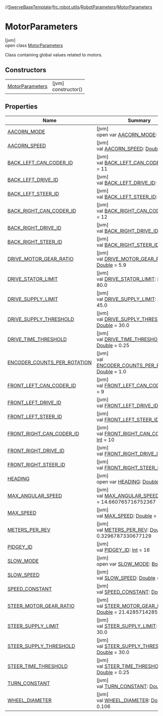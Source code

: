 //[SwerveBaseTemplate](../../../../index.md)/[frc.robot.utils](../../index.md)/[RobotParameters](../index.md)/[MotorParameters](index.md)

# MotorParameters

[jvm]\
open class [MotorParameters](index.md)

Class containing global values related to motors.

## Constructors

| | |
|---|---|
| [MotorParameters](-motor-parameters.md) | [jvm]<br>constructor() |

## Properties

| Name | Summary |
|---|---|
| [AACORN_MODE](-a-a-c-o-r-n_-m-o-d-e.md) | [jvm]<br>open var [AACORN_MODE](-a-a-c-o-r-n_-m-o-d-e.md): [Boolean](https://kotlinlang.org/api/latest/jvm/stdlib/kotlin/-boolean/index.html) |
| [AACORN_SPEED](-a-a-c-o-r-n_-s-p-e-e-d.md) | [jvm]<br>val [AACORN_SPEED](-a-a-c-o-r-n_-s-p-e-e-d.md): [Double](https://kotlinlang.org/api/latest/jvm/stdlib/kotlin/-double/index.html) = 0.95 |
| [BACK_LEFT_CAN_CODER_ID](-b-a-c-k_-l-e-f-t_-c-a-n_-c-o-d-e-r_-i-d.md) | [jvm]<br>val [BACK_LEFT_CAN_CODER_ID](-b-a-c-k_-l-e-f-t_-c-a-n_-c-o-d-e-r_-i-d.md): [Int](https://kotlinlang.org/api/latest/jvm/stdlib/kotlin/-int/index.html) = 11 |
| [BACK_LEFT_DRIVE_ID](-b-a-c-k_-l-e-f-t_-d-r-i-v-e_-i-d.md) | [jvm]<br>val [BACK_LEFT_DRIVE_ID](-b-a-c-k_-l-e-f-t_-d-r-i-v-e_-i-d.md): [Int](https://kotlinlang.org/api/latest/jvm/stdlib/kotlin/-int/index.html) = 6 |
| [BACK_LEFT_STEER_ID](-b-a-c-k_-l-e-f-t_-s-t-e-e-r_-i-d.md) | [jvm]<br>val [BACK_LEFT_STEER_ID](-b-a-c-k_-l-e-f-t_-s-t-e-e-r_-i-d.md): [Int](https://kotlinlang.org/api/latest/jvm/stdlib/kotlin/-int/index.html) = 5 |
| [BACK_RIGHT_CAN_CODER_ID](-b-a-c-k_-r-i-g-h-t_-c-a-n_-c-o-d-e-r_-i-d.md) | [jvm]<br>val [BACK_RIGHT_CAN_CODER_ID](-b-a-c-k_-r-i-g-h-t_-c-a-n_-c-o-d-e-r_-i-d.md): [Int](https://kotlinlang.org/api/latest/jvm/stdlib/kotlin/-int/index.html) = 12 |
| [BACK_RIGHT_DRIVE_ID](-b-a-c-k_-r-i-g-h-t_-d-r-i-v-e_-i-d.md) | [jvm]<br>val [BACK_RIGHT_DRIVE_ID](-b-a-c-k_-r-i-g-h-t_-d-r-i-v-e_-i-d.md): [Int](https://kotlinlang.org/api/latest/jvm/stdlib/kotlin/-int/index.html) = 8 |
| [BACK_RIGHT_STEER_ID](-b-a-c-k_-r-i-g-h-t_-s-t-e-e-r_-i-d.md) | [jvm]<br>val [BACK_RIGHT_STEER_ID](-b-a-c-k_-r-i-g-h-t_-s-t-e-e-r_-i-d.md): [Int](https://kotlinlang.org/api/latest/jvm/stdlib/kotlin/-int/index.html) = 7 |
| [DRIVE_MOTOR_GEAR_RATIO](-d-r-i-v-e_-m-o-t-o-r_-g-e-a-r_-r-a-t-i-o.md) | [jvm]<br>val [DRIVE_MOTOR_GEAR_RATIO](-d-r-i-v-e_-m-o-t-o-r_-g-e-a-r_-r-a-t-i-o.md): [Double](https://kotlinlang.org/api/latest/jvm/stdlib/kotlin/-double/index.html) = 5.9 |
| [DRIVE_STATOR_LIMIT](-d-r-i-v-e_-s-t-a-t-o-r_-l-i-m-i-t.md) | [jvm]<br>val [DRIVE_STATOR_LIMIT](-d-r-i-v-e_-s-t-a-t-o-r_-l-i-m-i-t.md): [Double](https://kotlinlang.org/api/latest/jvm/stdlib/kotlin/-double/index.html) = 80.0 |
| [DRIVE_SUPPLY_LIMIT](-d-r-i-v-e_-s-u-p-p-l-y_-l-i-m-i-t.md) | [jvm]<br>val [DRIVE_SUPPLY_LIMIT](-d-r-i-v-e_-s-u-p-p-l-y_-l-i-m-i-t.md): [Double](https://kotlinlang.org/api/latest/jvm/stdlib/kotlin/-double/index.html) = 45.0 |
| [DRIVE_SUPPLY_THRESHOLD](-d-r-i-v-e_-s-u-p-p-l-y_-t-h-r-e-s-h-o-l-d.md) | [jvm]<br>val [DRIVE_SUPPLY_THRESHOLD](-d-r-i-v-e_-s-u-p-p-l-y_-t-h-r-e-s-h-o-l-d.md): [Double](https://kotlinlang.org/api/latest/jvm/stdlib/kotlin/-double/index.html) = 30.0 |
| [DRIVE_TIME_THRESHOLD](-d-r-i-v-e_-t-i-m-e_-t-h-r-e-s-h-o-l-d.md) | [jvm]<br>val [DRIVE_TIME_THRESHOLD](-d-r-i-v-e_-t-i-m-e_-t-h-r-e-s-h-o-l-d.md): [Double](https://kotlinlang.org/api/latest/jvm/stdlib/kotlin/-double/index.html) = 0.25 |
| [ENCODER_COUNTS_PER_ROTATION](-e-n-c-o-d-e-r_-c-o-u-n-t-s_-p-e-r_-r-o-t-a-t-i-o-n.md) | [jvm]<br>val [ENCODER_COUNTS_PER_ROTATION](-e-n-c-o-d-e-r_-c-o-u-n-t-s_-p-e-r_-r-o-t-a-t-i-o-n.md): [Double](https://kotlinlang.org/api/latest/jvm/stdlib/kotlin/-double/index.html) = 1.0 |
| [FRONT_LEFT_CAN_CODER_ID](-f-r-o-n-t_-l-e-f-t_-c-a-n_-c-o-d-e-r_-i-d.md) | [jvm]<br>val [FRONT_LEFT_CAN_CODER_ID](-f-r-o-n-t_-l-e-f-t_-c-a-n_-c-o-d-e-r_-i-d.md): [Int](https://kotlinlang.org/api/latest/jvm/stdlib/kotlin/-int/index.html) = 9 |
| [FRONT_LEFT_DRIVE_ID](-f-r-o-n-t_-l-e-f-t_-d-r-i-v-e_-i-d.md) | [jvm]<br>val [FRONT_LEFT_DRIVE_ID](-f-r-o-n-t_-l-e-f-t_-d-r-i-v-e_-i-d.md): [Int](https://kotlinlang.org/api/latest/jvm/stdlib/kotlin/-int/index.html) = 2 |
| [FRONT_LEFT_STEER_ID](-f-r-o-n-t_-l-e-f-t_-s-t-e-e-r_-i-d.md) | [jvm]<br>val [FRONT_LEFT_STEER_ID](-f-r-o-n-t_-l-e-f-t_-s-t-e-e-r_-i-d.md): [Int](https://kotlinlang.org/api/latest/jvm/stdlib/kotlin/-int/index.html) = 1 |
| [FRONT_RIGHT_CAN_CODER_ID](-f-r-o-n-t_-r-i-g-h-t_-c-a-n_-c-o-d-e-r_-i-d.md) | [jvm]<br>val [FRONT_RIGHT_CAN_CODER_ID](-f-r-o-n-t_-r-i-g-h-t_-c-a-n_-c-o-d-e-r_-i-d.md): [Int](https://kotlinlang.org/api/latest/jvm/stdlib/kotlin/-int/index.html) = 10 |
| [FRONT_RIGHT_DRIVE_ID](-f-r-o-n-t_-r-i-g-h-t_-d-r-i-v-e_-i-d.md) | [jvm]<br>val [FRONT_RIGHT_DRIVE_ID](-f-r-o-n-t_-r-i-g-h-t_-d-r-i-v-e_-i-d.md): [Int](https://kotlinlang.org/api/latest/jvm/stdlib/kotlin/-int/index.html) = 4 |
| [FRONT_RIGHT_STEER_ID](-f-r-o-n-t_-r-i-g-h-t_-s-t-e-e-r_-i-d.md) | [jvm]<br>val [FRONT_RIGHT_STEER_ID](-f-r-o-n-t_-r-i-g-h-t_-s-t-e-e-r_-i-d.md): [Int](https://kotlinlang.org/api/latest/jvm/stdlib/kotlin/-int/index.html) = 3 |
| [HEADING](-h-e-a-d-i-n-g.md) | [jvm]<br>open var [HEADING](-h-e-a-d-i-n-g.md): [Double](https://kotlinlang.org/api/latest/jvm/stdlib/kotlin/-double/index.html) |
| [MAX_ANGULAR_SPEED](-m-a-x_-a-n-g-u-l-a-r_-s-p-e-e-d.md) | [jvm]<br>val [MAX_ANGULAR_SPEED](-m-a-x_-a-n-g-u-l-a-r_-s-p-e-e-d.md): [Double](https://kotlinlang.org/api/latest/jvm/stdlib/kotlin/-double/index.html) = 14.660765716752367 |
| [MAX_SPEED](-m-a-x_-s-p-e-e-d.md) | [jvm]<br>val [MAX_SPEED](-m-a-x_-s-p-e-e-d.md): [Double](https://kotlinlang.org/api/latest/jvm/stdlib/kotlin/-double/index.html) = 5.76 |
| [METERS_PER_REV](-m-e-t-e-r-s_-p-e-r_-r-e-v.md) | [jvm]<br>val [METERS_PER_REV](-m-e-t-e-r-s_-p-e-r_-r-e-v.md): [Double](https://kotlinlang.org/api/latest/jvm/stdlib/kotlin/-double/index.html) = 0.3296787330677129 |
| [PIDGEY_ID](-p-i-d-g-e-y_-i-d.md) | [jvm]<br>val [PIDGEY_ID](-p-i-d-g-e-y_-i-d.md): [Int](https://kotlinlang.org/api/latest/jvm/stdlib/kotlin/-int/index.html) = 16 |
| [SLOW_MODE](-s-l-o-w_-m-o-d-e.md) | [jvm]<br>open var [SLOW_MODE](-s-l-o-w_-m-o-d-e.md): [Boolean](https://kotlinlang.org/api/latest/jvm/stdlib/kotlin/-boolean/index.html) |
| [SLOW_SPEED](-s-l-o-w_-s-p-e-e-d.md) | [jvm]<br>val [SLOW_SPEED](-s-l-o-w_-s-p-e-e-d.md): [Double](https://kotlinlang.org/api/latest/jvm/stdlib/kotlin/-double/index.html) = 0.3 |
| [SPEED_CONSTANT](-s-p-e-e-d_-c-o-n-s-t-a-n-t.md) | [jvm]<br>val [SPEED_CONSTANT](-s-p-e-e-d_-c-o-n-s-t-a-n-t.md): [Double](https://kotlinlang.org/api/latest/jvm/stdlib/kotlin/-double/index.html) = 0.6 |
| [STEER_MOTOR_GEAR_RATIO](-s-t-e-e-r_-m-o-t-o-r_-g-e-a-r_-r-a-t-i-o.md) | [jvm]<br>val [STEER_MOTOR_GEAR_RATIO](-s-t-e-e-r_-m-o-t-o-r_-g-e-a-r_-r-a-t-i-o.md): [Double](https://kotlinlang.org/api/latest/jvm/stdlib/kotlin/-double/index.html) = 21.428571428571427 |
| [STEER_SUPPLY_LIMIT](-s-t-e-e-r_-s-u-p-p-l-y_-l-i-m-i-t.md) | [jvm]<br>val [STEER_SUPPLY_LIMIT](-s-t-e-e-r_-s-u-p-p-l-y_-l-i-m-i-t.md): [Double](https://kotlinlang.org/api/latest/jvm/stdlib/kotlin/-double/index.html) = 30.0 |
| [STEER_SUPPLY_THRESHOLD](-s-t-e-e-r_-s-u-p-p-l-y_-t-h-r-e-s-h-o-l-d.md) | [jvm]<br>val [STEER_SUPPLY_THRESHOLD](-s-t-e-e-r_-s-u-p-p-l-y_-t-h-r-e-s-h-o-l-d.md): [Double](https://kotlinlang.org/api/latest/jvm/stdlib/kotlin/-double/index.html) = 30.0 |
| [STEER_TIME_THRESHOLD](-s-t-e-e-r_-t-i-m-e_-t-h-r-e-s-h-o-l-d.md) | [jvm]<br>val [STEER_TIME_THRESHOLD](-s-t-e-e-r_-t-i-m-e_-t-h-r-e-s-h-o-l-d.md): [Double](https://kotlinlang.org/api/latest/jvm/stdlib/kotlin/-double/index.html) = 0.25 |
| [TURN_CONSTANT](-t-u-r-n_-c-o-n-s-t-a-n-t.md) | [jvm]<br>val [TURN_CONSTANT](-t-u-r-n_-c-o-n-s-t-a-n-t.md): [Double](https://kotlinlang.org/api/latest/jvm/stdlib/kotlin/-double/index.html) = 0.3 |
| [WHEEL_DIAMETER](-w-h-e-e-l_-d-i-a-m-e-t-e-r.md) | [jvm]<br>val [WHEEL_DIAMETER](-w-h-e-e-l_-d-i-a-m-e-t-e-r.md): [Double](https://kotlinlang.org/api/latest/jvm/stdlib/kotlin/-double/index.html) = 0.106 |
